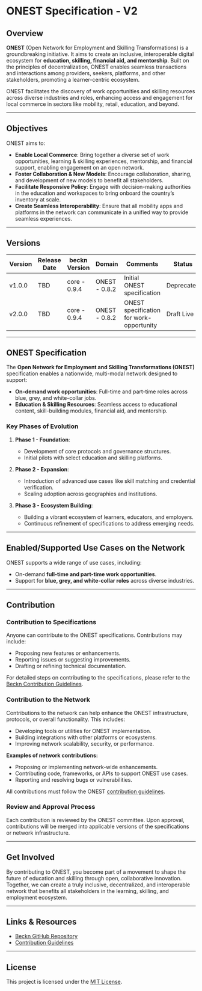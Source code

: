 # ONEST Specification - V2

## Overview

**ONEST** (Open Network for Employment and Skilling Transformations) is a groundbreaking initiative. It aims to create an inclusive, interoperable digital ecosystem for **education, skilling, financial aid, and mentorship**. Built on the principles of decentralization, ONEST enables seamless transactions and interactions among providers, seekers, platforms, and other stakeholders, promoting a learner-centric ecosystem.

ONEST facilitates the discovery of work opportunities and skilling resources across diverse industries and roles, enhancing access and engagement for local commerce in sectors like mobility, retail, education, and beyond.

---

## Objectives

ONEST aims to:

- **Enable Local Commerce**: Bring together a diverse set of work opportunities, learning & skilling experiences, mentorship, and financial support, enabling engagement on an open network.
- **Foster Collaboration & New Models**: Encourage collaboration, sharing, and development of new models to benefit all stakeholders.
- **Facilitate Responsive Policy**: Engage with decision-making authorities in the education and workspaces to bring onboard the country’s inventory at scale.
- **Create Seamless Interoperability**: Ensure that all mobility apps and platforms in the network can communicate in a unified way to provide seamless experiences.

---

## Versions

| Version | Release Date | beckn Version | Domain        | Comments                                 | Status     |
| ------- | ------------ | ------------- | ------------- | ---------------------------------------- | ---------- |
| v1.0.0  | TBD          | core - 0.9.4  | ONEST - 0.8.2 | Initial ONEST specification              | Deprecated |
| v2.0.0  | TBD          | core - 0.9.4  | ONEST - 0.8.2 | ONEST specification for work-opportunity | Draft Live |

---

## ONEST Specification

The **Open Network for Employment and Skilling Transformations (ONEST)** specification enables a nationwide, multi-modal network designed to support:

- **On-demand work opportunities**: Full-time and part-time roles across blue, grey, and white-collar jobs.
- **Education & Skilling Resources**: Seamless access to educational content, skill-building modules, financial aid, and mentorship.

### Key Phases of Evolution

1. **Phase 1 - Foundation**:

   - Development of core protocols and governance structures.
   - Initial pilots with select education and skilling platforms.

2. **Phase 2 - Expansion**:

   - Introduction of advanced use cases like skill matching and credential verification.
   - Scaling adoption across geographies and institutions.

3. **Phase 3 - Ecosystem Building**:
   - Building a vibrant ecosystem of learners, educators, and employers.
   - Continuous refinement of specifications to address emerging needs.

---

## Enabled/Supported Use Cases on the Network

ONEST supports a wide range of use cases, including:

- On-demand **full-time and part-time work opportunities**.
- Support for **blue, grey, and white-collar roles** across diverse industries.

---

## Contribution

### Contribution to Specifications

Anyone can contribute to the ONEST specifications. Contributions may include:

- Proposing new features or enhancements.
- Reporting issues or suggesting improvements.
- Drafting or refining technical documentation.

For detailed steps on contributing to the specifications, please refer to the [Beckn Contribution Guidelines](https://github.com/beckn).

### Contribution to the Network

Contributions to the network can help enhance the ONEST infrastructure, protocols, or overall functionality. This includes:

- Developing tools or utilities for ONEST implementation.
- Building integrations with other platforms or ecosystems.
- Improving network scalability, security, or performance.

**Examples of network contributions:**

- Proposing or implementing network-wide enhancements.
- Contributing code, frameworks, or APIs to support ONEST use cases.
- Reporting and resolving bugs or vulnerabilities.

All contributions must follow the ONEST [contribution guidelines](https://github.com/beckn).

### Review and Approval Process

Each contribution is reviewed by the ONEST committee. Upon approval, contributions will be merged into applicable versions of the specifications or network infrastructure.

---

## Get Involved

By contributing to ONEST, you become part of a movement to shape the future of education and skilling through open, collaborative innovation. Together, we can create a truly inclusive, decentralized, and interoperable network that benefits all stakeholders in the learning, skilling, and employment ecosystem.

---

## Links & Resources

- [Beckn GitHub Repository](https://github.com/beckn)
- [Contribution Guidelines](https://github.com/beckn)

---

## License

This project is licensed under the [MIT License](LICENSE).
